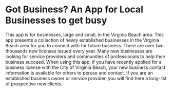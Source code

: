 # Got Business? An App for Local Businesses to get busy

This app is for businesses, large and small, in the Virginia Beach area. This app presents a collection of newly established businesses in the Virginia Beach area for you to connect with for future business. There are over two thousands new licenses issued every year. Many new businesses are looking for service providers and communities of professionals to help their business succeed. When using this app, if you have recently applied for a business license with the City of Virginia Beach, your new business contact information is available for others to peruse and contact. If you are an established business owner or service provider, you will find here a long-list of prospective new clients.
